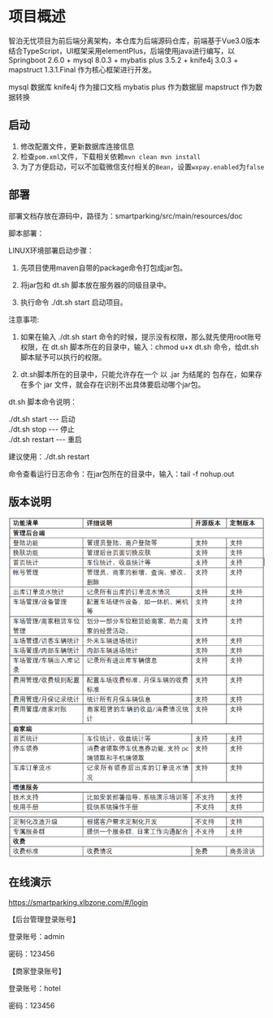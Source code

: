 
# 项目概述

智泊无忧项目为前后端分离架构，本仓库为后端源码仓库，前端基于Vue3.0版本结合TypeScript，UI框架采用elementPlus，后端使用java进行编写，以Springboot 2.6.0 + mysql 8.0.3 + mybatis plus 3.5.2 + knife4j 3.0.3 + mapstruct 1.3.1.Final 作为核心框架进行开发。

mysql           数据库
knife4j         作为接口文档
mybatis plus    作为数据层
mapstruct       作为数据转换

## 启动

1. 修改配置文件，更新数据库连接信息
2. 检查`pom.xml`文件，下载相关依赖`mvn clean mvn install`
3. 为了方便启动，可以不加载微信支付相关的`Bean`，设置`wxpay.enabled`为`false`

## 部署

部署文档存放在源码中，路径为：smartparking/src/main/resources/doc

脚本部署：

LINUX环境部署启动步骤：

1. 先项目使用maven自带的package命令打包成jar包。

2. 将jar包和 dt.sh 脚本放在服务器的同级目录中。

3. 执行命令 ./dt.sh start 启动项目。

注意事项:  

1. 如果在输入 ./dt.sh start 命令的时候，提示没有权限，那么就先使用root账号权限，在 dt.sh 脚本所在的目录中，输入：chmod u+x dt.sh 命令，给dt.sh脚本赋予可以执行的权限。   

2. dt.sh脚本所在的目录中，只能允许存在一个 以 .jar 为结尾的 包存在，如果存在多个 jar 文件，就会存在识别不出具体要启动哪个jar包。

dt.sh 脚本命令说明：
      
./dt.sh start     ---  启动    
./dt.sh stop      ---  停止     
./dt.sh restart   ---  重启

建议使用：./dt.sh restart 

命令查看运行日志命令：在jar包所在的目录中，输入：tail -f nohup.out



## 版本说明

![输入图片说明](%E5%8A%9F%E8%83%BD%E6%B8%85%E5%8D%95.png)

## 在线演示

https://smartparking.xlbzone.com/#/login

【后台管理登录账号】

登录账号：admin

密码：123456

【商家登录账号】

登录账号：hotel

密码：123456


